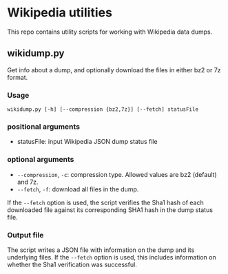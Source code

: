 # Wikipedia utilities

This repo contains utility scripts for working with Wikipedia data dumps.

## wikidump.py

Get info about a dump, and optionally download the files in either bz2 or 7z format.

### Usage

```
wikidump.py [-h] [--compression {bz2,7z}] [--fetch] statusFile
```

### positional arguments

- statusFile: input Wikipedia JSON dump status file

### optional arguments

- `--compression`, `-c`: compression type. Allowed values are bz2 (default) and 7z.
- `--fetch`, `-f`: download all files in the dump.

If the `--fetch` option is used, the script verifies the Sha1 hash of each downloaded file against its corresponding SHA1 hash in the dump status file.

### Output file

The script writes a JSON file with information on the dump and its underlying files. If the `--fetch` option is used, this includes information on whether the Sha1 verification was successful.